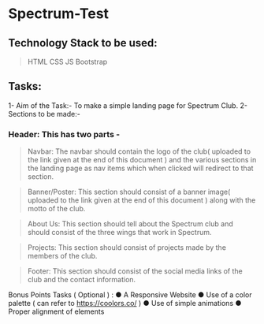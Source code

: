 # Spectrum-Test

## Technology Stack to be used:
> HTML 
> CSS 
> JS 
> Bootstrap


## Tasks:

1- Aim of the Task:- To make a simple landing page for Spectrum Club.
2- Sections to be made:-

### Header: This has two parts -

> Navbar: The navbar should contain the logo of the club( uploaded
to the link given at the end of this document ) and the various
sections in the landing page as nav items which when clicked will
redirect to that section.

> Banner/Poster: This section should consist of a banner image(
uploaded to the link given at the end of this document ) along with
the motto of the club.

> About Us: This section should tell about the Spectrum club and
should consist of the three wings that work in Spectrum.

> Projects: This section should consist of projects made by the
members of the club.

> Footer: This section should consist of the social media links of the club and the contact information.
> 
Bonus Points Tasks ( Optional ) :
  ● A Responsive Website
  ● Use of a color palette ( can refer to https://coolors.co/ )
  ● Use of simple animations
  ● Proper alignment of elements
